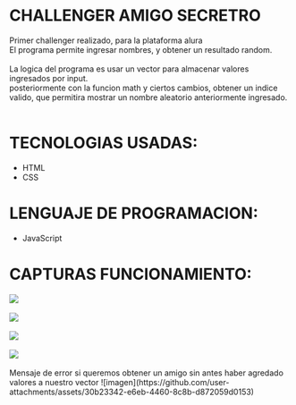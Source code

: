 <h1>CHALLENGER AMIGO SECRETRO </h1>
<label>Primer challenger realizado, para la plataforma alura</label>
<br>
<label>El programa permite ingresar nombres, y obtener un resultado random.</label>
<br>
<br>
<label>La logica del programa es usar un vector para almacenar valores ingresados por input.</label>
<br>
<label>posteriormente con la funcion math y ciertos cambios, obtener un indice valido, que permitira mostrar un nombre aleatorio anteriormente ingresado. </label>
<br>
<br>
<h1>TECNOLOGIAS USADAS: </h1>
<ul>
  <li>HTML</li>
  <li>CSS</li>
</ul>

<h1>LENGUAJE DE PROGRAMACION: </h1>
<ul>
  <li>JavaScript</li>
</ul>


<h1>CAPTURAS FUNCIONAMIENTO: </h1>
<img src="https://github.com/user-attachments/assets/479b9d7a-533c-4a0f-98f2-71e23f7b7444">
<br>
<br>
<img src="https://github.com/user-attachments/assets/e2e3fd47-5a58-4ea2-a005-6f0d1b6366a9">
<br>
<br>
<img src="https://github.com/user-attachments/assets/1ec8d4e0-701e-4bb2-b65c-839d1f4765fc">
<br>
<br>
<img src="https://github.com/user-attachments/assets/a1390ee0-27b4-4975-9935-2349b9f1be46">
<br>
<br>
<label>Mensaje de error si queremos obtener un amigo sin antes haber agredado valores a nuestro vector</label>
![imagen](https://github.com/user-attachments/assets/30b23342-e6eb-4460-8c8b-d872059d0153)



